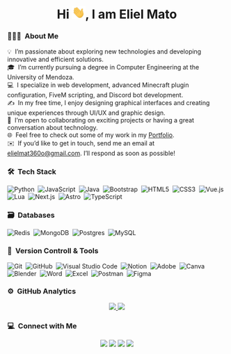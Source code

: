 <h1 align="center">Hi <img src="https://raw.githubusercontent.com/ABSphreak/ABSphreak/master/gifs/Hi.gif" width="30px">, I am Eliel Mato </h1>

### 👨🏻‍💻 &nbsp;About Me

💡 &nbsp;I’m passionate about exploring new technologies and developing innovative and efficient solutions.\
🎓 &nbsp;I’m currently pursuing a degree in Computer Engineering at the University of Mendoza.\
💻 &nbsp;I specialize in web development, advanced Minecraft plugin configuration, FiveM scripting, and Discord bot development.\
✍️ &nbsp;In my free time, I enjoy designing graphical interfaces and creating unique experiences through UI/UX and graphic design.\
💬 &nbsp;I’m open to collaborating on exciting projects or having a great conversation about technology.\
🌐 &nbsp;Feel free to check out some of my work in my [Portfolio](https://elielmato.com).\
✉️ &nbsp;If you’d like to get in touch, send me an email at elielmat360o@gmail.com. I’ll respond as soon as possible!  

### 🛠 &nbsp;Tech Stack

![Python](https://img.shields.io/badge/python-3670A0?style=for-the-badge&logo=python&logoColor=ffdd54)&nbsp;
![JavaScript](https://img.shields.io/badge/javascript-%23323330.svg?style=for-the-badge&logo=javascript&logoColor=%23F7DF1E)&nbsp;
![Java](https://img.shields.io/badge/java-%23ED8B00.svg?style=for-the-badge&logo=java&logoColor=white)&nbsp;
![Bootstrap](https://img.shields.io/badge/bootstrap-%23563D7C.svg?style=for-the-badge&logo=bootstrap&logoColor=white)&nbsp;
![HTML5](https://img.shields.io/badge/html5-%23E34F26.svg?style=for-the-badge&logo=html5&logoColor=white)&nbsp;
![CSS3](https://img.shields.io/badge/css3-%231572B6.svg?style=for-the-badge&logo=css3&logoColor=white)&nbsp;
![Vue.js](https://img.shields.io/badge/vuejs-%2335495e.svg?style=for-the-badge&logo=vuedotjs&logoColor=%234FC08D)&nbsp;
![Lua](https://img.shields.io/badge/Lua-2C2D72?style=for-the-badge&logo=lua&logoColor=white)&nbsp;
![Next.js](https://img.shields.io/badge/Next.js-%23000000.svg?style=for-the-badge&logo=next.js&logoColor=white)&nbsp;
![Astro](https://img.shields.io/badge/Astro-%230D74FF.svg?style=for-the-badge&logo=astro&logoColor=white)&nbsp;
![TypeScript](https://img.shields.io/badge/TypeScript-%23007ACC.svg?style=for-the-badge&logo=typescript&logoColor=white)&nbsp;


### 🗃 &nbsp;Databases

![Redis](https://img.shields.io/badge/redis-%23DD0031.svg?style=for-the-badge&logo=redis&logoColor=white)&nbsp;
![MongoDB](https://img.shields.io/badge/MongoDB-%234ea94b.svg?style=for-the-badge&logo=mongodb&logoColor=white)&nbsp;
![Postgres](https://img.shields.io/badge/postgres-%23316192.svg?style=for-the-badge&logo=postgresql&logoColor=white)&nbsp;
![MySQL](https://img.shields.io/badge/MySQL-%234479A1.svg?style=for-the-badge&logo=mysql&logoColor=white)&nbsp;

### 🧰 &nbsp;Version Controll & Tools 

![Git](https://img.shields.io/badge/git-%23F05033.svg?style=for-the-badge&logo=git&logoColor=white)&nbsp;
![GitHub](https://img.shields.io/badge/github-%23121011.svg?style=for-the-badge&logo=github&logoColor=white)&nbsp;
![Visual Studio Code](https://img.shields.io/badge/Visual%20Studio%20Code-0078d7.svg?style=for-the-badge&logo=visual-studio-code&logoColor=white)&nbsp;
![Notion](https://img.shields.io/badge/Notion-%23000000.svg?style=for-the-badge&logo=notion&logoColor=white)&nbsp;
![Adobe](https://img.shields.io/badge/adobe-%23FF0000.svg?style=for-the-badge&logo=adobe&logoColor=white)&nbsp;
![Canva](https://img.shields.io/badge/Canva-%2300C4CC.svg?style=for-the-badge&logo=Canva&logoColor=white)&nbsp;
![Blender](https://img.shields.io/badge/Blender-%23F5792A.svg?style=for-the-badge&logo=Blender&logoColor=white)&nbsp;
![Word](https://img.shields.io/badge/Microsoft_Word-2B579A?style=for-the-badge&logo=microsoft-word&logoColor=white)&nbsp;
![Excel](https://img.shields.io/badge/Microsoft_Excel-217346?style=for-the-badge&logo=microsoft-excel&logoColor=white)&nbsp;
![Postman](https://img.shields.io/badge/Postman-FF6C37?style=for-the-badge&logo=postman&logoColor=white)&nbsp;
![Figma](https://img.shields.io/badge/figma-%23F24E1E.svg?style=for-the-badge&logo=figma&logoColor=white)&nbsp;

### ⚙️ &nbsp;GitHub Analytics

<p align="center">
  <a href="https://github.com/ElielMato">
    <img height="180em" src="https://github-readme-stats-eight-theta.vercel.app/api?username=ElielMato&show_icons=true&theme=algolia&include_all_commits=true&count_private=true"/>
  </a>
  <a href="https://github.com/ElielMato">
    <img height="180em" src="https://github-readme-stats-eight-theta.vercel.app/api/top-langs/?username=ElielMato&layout=compact&langs_count=8&theme=algolia"/>
  </a>
</p>

### 💻 &nbsp;Connect with Me

<p align="center">
<a href="elielmato.com"><img src="https://img.shields.io/badge/-elielmato.com-3423A6?style=flat&logo=Google-Chrome&logoColor=white"/></a>
<a href="https://www.linkedin.com/in/eliel-mato-875ba6214/"><img src="https://img.shields.io/badge/-Eliel%20Mato-0077B5?style=flat&logo=Linkedin&logoColor=white"/></a>
<a href="mailto:elielmato360@gmail.com"><img src="https://img.shields.io/badge/-elielmato360-D14836?style=flat&logo=Gmail&logoColor=white"/></a>
  <a href="https://discord.gg/gcZy69kxQa"><img src="https://img.shields.io/badge/mem99-%237289DA?style=flat&logo=discord&logoColor=white"/></a>
</p>
